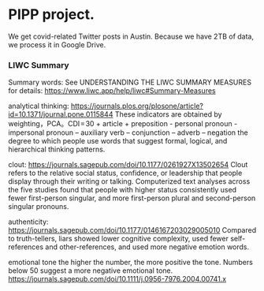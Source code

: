 
# PIPP project.

We get covid-related Twitter posts in Austin. Because we have 2TB of data, we process it in Google Drive.

### LIWC Summary

Summary words: See UNDERSTANDING THE LIWC SUMMARY MEASURES for details:
 <https://www.liwc.app/help/liwc#Summary-Measures>

analytical thinking: <https://journals.plos.org/plosone/article?id=10.1371/journal.pone.0115844>
These indicators are obtained by weighting，PCA。CDI = 30 + article + preposition - personal pronoun - impersonal pronoun – auxiliary verb – conjunction – adverb – negation
the degree to which people use words that suggest formal, logical, and hierarchical thinking patterns.

clout: <https://journals.sagepub.com/doi/10.1177/0261927X13502654>
Clout refers to the relative social status, confidence, or leadership that people display through their writing or talking.
Computerized text analyses across the five studies found that people with higher status consistently used fewer first-person singular, and more first-person plural and second-person singular pronouns.

authenticity: <https://journals.sagepub.com/doi/10.1177/0146167203029005010>
Compared to truth-tellers, liars showed lower cognitive complexity, used fewer self-references and other-references, and used more negative emotion words.

emotional tone
the higher the number, the more positive the tone. Numbers below 50 suggest a more negative emotional tone.
<https://journals.sagepub.com/doi/10.1111/j.0956-7976.2004.00741.x>
